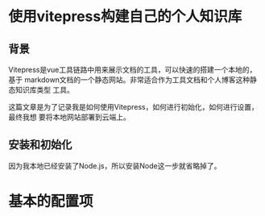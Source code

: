 # 使用vitepress构建自己的个人知识库

## 背景

Vitepress是vue工具链路中用来展示文档的工具，可以快速的搭建一个本地的，基于
markdown文档的一个静态网站。非常适合作为工具文档和个人博客这种静态知识库类型
工具。

这篇文章是为了记录我是如何使用Vitepress，如何进行初始化，如何进行设置，最终我想
要将本地网站部署到云端上。

## 安装和初始化

因为我本地已经安装了Node.js，所以安装Node这一步就省略掉了。


# 基本的配置项
